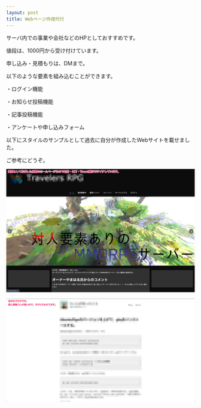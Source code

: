 ```yaml
---  
layout: post  
title: Webページ作成代行
--- 
```


サーバ内での事業や会社などのHPとしておすすめです。

値段は、1000円から受け付けています。

申し込み・見積もりは、DMまで。


以下のような要素を組み込むことができます。

・ログイン機能

・お知らせ投稿機能

・記事投稿機能

・アンケートや申し込みフォーム


以下にスタイルのサンプルとして過去に自分が作成したWebサイトを載せました。

ご参考にどうぞ。

![hp1](https://github.com/cronree-91/cronree-91.github.io/blob/master/images/Article/hp1.png?raw=true)

![hp2](https://github.com/cronree-91/cronree-91.github.io/blob/master/images/Article/hp2.png?raw=true)
